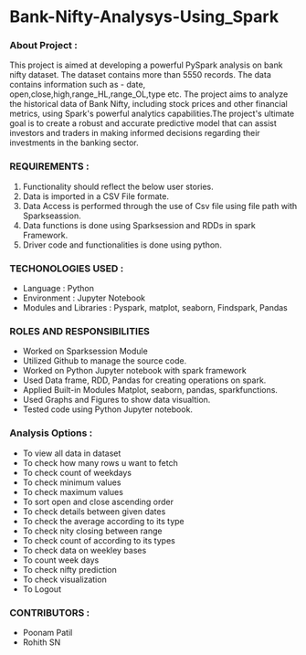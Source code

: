 # Bank-Nifty-Analysys-Using_Spark
### About Project :
This project is aimed at developing a powerful PySpark analysis on bank nifty dataset. The dataset contains more than 5550 records. The data contains information such as - date, open,close,high,range_HL,range_OL,type etc. The project aims to analyze the historical data of Bank Nifty, including stock prices and other financial metrics, using Spark's powerful analytics capabilities.The project's ultimate goal is to create a robust and accurate predictive model that can assist investors and traders in making informed decisions regarding their investments in the banking sector.
                  
### REQUIREMENTS :

1. Functionality should reflect the below user stories.
2. Data is imported in a CSV File formate.
3. Data Access is performed through the use of Csv file using file path with Sparkseassion.
4. Data functions is done using Sparksession and RDDs in spark Framework.
5. Driver code and functionalities is done using python.

### TECHONOLOGIES USED :
* Language                  :   Python
* Environment               :   Jupyter Notebook
* Modules and Libraries     :   Pyspark, matplot, seaborn, Findspark, Pandas

### ROLES AND RESPONSIBILITIES
* Worked on Sparksession Module
* Utilized Github to manage the source code.
* Worked on Python Jupyter notebook with spark framework
* Used Data frame, RDD, Pandas for creating operations on spark.
* Applied Built-in Modules Matplot, seaborn, pandas, sparkfunctions.
* Used Graphs and Figures to show data visualtion.
* Tested code using Python Jupyter notebook.

### Analysis Options :
* To view all data in dataset 
* To check how many rows u want to fetch
* To check count of weekdays
* To check minimum values
* To check maximum values
* To sort open and close ascending order
* To check details between given dates
* To check the average  according to its type
* To check nity closing between range
* To check count of according to its types
* To check data on weekley bases
* To count week days
* To check nifty prediction
* To check visualization
* To Logout

### CONTRIBUTORS :
* Poonam Patil
* Rohith SN
